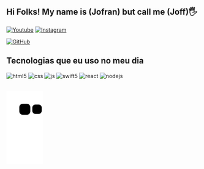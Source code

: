 ## Hi Folks! My name is (Jofran) but call me (Joff)🖐️

[![Youtube](https://img.shields.io/badge/YouTube-FF0000?style=for-the-badge&logo=youtube&logoColor=white)](https://www.youtube.com/channel/UC6OHSo-pago5m_zNAKD6rYg)
[![Instagram](https://img.shields.io/badge/Instagram-E4405F?style=for-the-badge&logo=instagram&logoColor=white)](https://www.instagram.com/soujoff/)

[![GitHub](https://github-readme-stats.vercel.app/api?username=jofransantos&show_icons=true&theme=radical)]()

## Tecnologias que eu uso no meu dia

<div style="display: inline_block">
  <img align="center" alt="html5" src="https://img.shields.io/badge/HTML5-E34F26?style=for-the-badge&logo=html5&logoColor=white" />
  <img align="center" alt="css" src="https://img.shields.io/badge/CSS3-1572B6?style=for-the-badge&logo=css3&logoColor=white" />
  <img align="center" alt="js" src="https://img.shields.io/badge/JavaScript-F7DF1E?style=for-the-badge&logo=javascript&logoColor=black" />
  <img align="center" alt="swift5" src="https://img.shields.io/badge/-swift-yellow" />
  <img align="center" alt="react" src="https://img.shields.io/badge/React-20232A?style=for-the-badge&logo=react&logoColor=61DAFB" />
  <img align="center" alt="nodejs" src="https://img.shields.io/badge/Node.js-43853D?style=for-the-badge&logo=node.js&logoColor=white" />
</div><br/>

![Snake animation](https://github.com/jofransantos/jofransantos/blob/output/github-contribution-grid-snake.svg)
